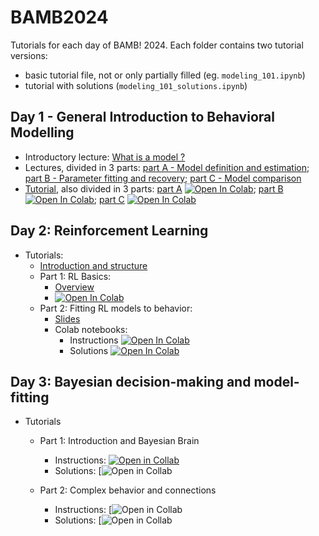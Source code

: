 # BAMB2024

Tutorials for each day of BAMB! 2024. Each folder contains two tutorial versions:
- basic tutorial file, not or only partially filled (eg. `modeling_101.ipynb`)
- tutorial with solutions (`modeling_101_solutions.ipynb`)

## Day 1 - General Introduction to Behavioral Modelling
- Introductory lecture: [What is a model ?](slides_lectures/BAMB_whatisamodel_2024.pdf)
- Lectures, divided in 3 parts: [part A - Model definition and estimation](slides_lectures/BAMB!%202024%20Lecture%201A%20-%20Model%20definition%20and%20estimation.pdf); [part B - Parameter fitting and recovery](slides_lectures/BAMB!%202024%20Lecture%201B%20-%20Parameter%20fitting%20and%20recovery.pdf); [part C - Model comparison](slides_lectures/BAMB2024_1C_Rouault_modelComparison.pdf)
- [Tutorial](1-modeling_101), also divided in 3 parts: [part A](1-modeling_101/tutorial_1A.ipynb) [![Open In Colab](https://colab.research.google.com/assets/colab-badge.svg)](https://colab.research.google.com/github/bambschool/BAMB2024/blob/main/1-modeling_101/tutorial_1A.ipynb); [part B](1-modeling_101/tutorial_1B.ipynb) [![Open In Colab](https://colab.research.google.com/assets/colab-badge.svg)](https://colab.research.google.com/github/bambschool/BAMB2024/blob/main/1-modeling_101/tutorial_1B.ipynb); [part C](1-modeling_101/tutorial_1C.ipynb) [![Open In Colab](https://colab.research.google.com/assets/colab-badge.svg)](https://colab.research.google.com/github/bambschool/BAMB2024/blob/main/1-modeling_101/tutorial_1C.ipynb)

## Day 2: Reinforcement Learning

- Tutorials:
  - [Introduction and structure](./day2_reinforcement_learning/README.md)
  - Part 1: RL Basics:
    - [Overview](./day2_reinforcement_learning/part1_rl_basics/README.md)
    - [![Open In Colab](https://colab.research.google.com/assets/colab-badge.svg)](https://colab.research.google.com/github/bambschool/BAMB2024/blob/main/day2_reinforcement_learning/part1_rl_basics/tutorial_2a.ipynb)
  - Part 2: Fitting RL models to behavior:
    - [Slides](./slides_lectures/BAMB2024_2B_fitting_RL_models.pdf)
    - Colab notebooks:
      - Instructions [![Open In Colab](https://colab.research.google.com/assets/colab-badge.svg)](https://colab.research.google.com/github/bambschool/BAMB2024/blob/main/day2_reinforcement_learning/part2_fitting_rl_models/tutorial_2B_RL_instructions.ipynb)
      - Solutions [![Open In Colab](https://colab.research.google.com/assets/colab-badge.svg)](https://colab.research.google.com/github/bambschool/BAMB2024/blob/main/day2_reinforcement_learning/part2_fitting_rl_models/tutorial_2B_RL_solutions.ipynb)

## Day 3: Bayesian decision-making and model-fitting

- Tutorials
  - Part 1: Introduction and Bayesian Brain
    - Instructions: [![Open in Collab](https://colab.research.google.com/assets/colab-badge.svg)](https://colab.research.google.com/github/bambschool/BAMB2024/blob/main/Day%203%3A%20Bayes%20Tutorials/Bayes_Tutorial_Part1_Instructions.ipynb)
    - Solutions: [![Open in Collab](https://colab.research.google.com/github/bambschool/BAMB2024/blob/main/Day%203%3A%20Bayes%20Tutorials/Bayes_Tutorial_Part1_Solutions.ipynb)

  - Part 2: Complex behavior and connections
    - Instructions: [![Open in Collab](https://colab.research.google.com/github/bambschool/BAMB2024/blob/main/Day%203%3A%20Bayes%20Tutorials/Bayes_Tutorial_Part2_Instructions.ipynb#scrollTo=yugIvo_6cYpg)
    - Solutions: [![Open in Collab](https://colab.research.google.com/github/bambschool/BAMB2024/blob/main/Day%203%3A%20Bayes%20Tutorials/Bayes_Tutorial_Part2_Solutions.ipynb)
